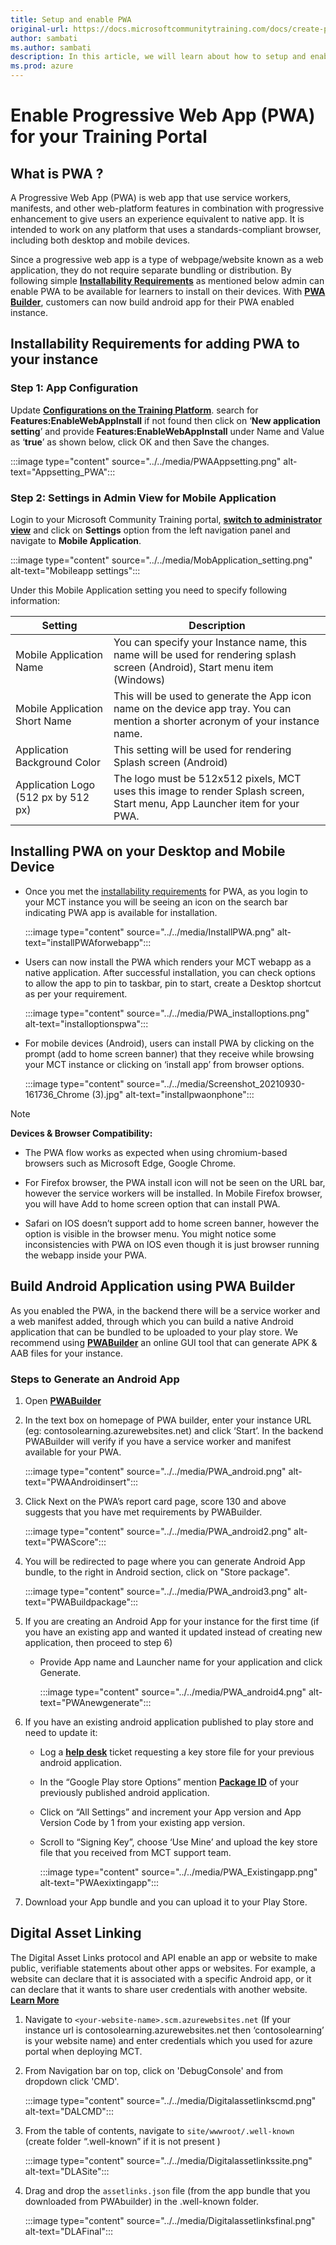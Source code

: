 ```yaml
---
title: Setup and enable PWA
original-url: https://docs.microsoftcommunitytraining.com/docs/create-progressive-web-app
author: sambati
ms.author: sambati
description: In this article, we will learn about how to setup and enable PWA for your training portal
ms.prod: azure
---
```


# Enable Progressive Web App (PWA) for your Training Portal

## What is PWA ?

A Progressive Web App (PWA) is web app that use service workers, manifests, and other web-platform features in combination with progressive enhancement to give users an experience equivalent to native app. It is intended to work on any platform that uses a standards-compliant browser, including both desktop and mobile devices.

Since a progressive web app is a type of webpage/website known as a web application, they do not require separate bundling or distribution. By following simple [**Installability Requirements**](#installability-requirements-for-adding-pwa-to-your-instance) as mentioned below admin can enable PWA to be available for learners to install on their devices. With [**PWA Builder**](#build-android-application-using-pwa-builder), customers can now build android app for their PWA enabled instance.

## Installability Requirements for adding PWA to your instance

### Step 1: App Configuration

Update [**Configurations on the Training Platform**](../../settings/configurations-on-the-training-platform.md#steps-to-set-the-configurations-on-the-platform). search for **Features:EnableWebAppInstall** if not found then click on ‘**New application setting**’ and provide **Features:EnableWebAppInstall** under Name and Value as ‘**true**’ as shown below, click OK and then Save the changes.

:::image type="content" source="../../media/PWAAppsetting.png" alt-text="Appsetting_PWA":::

### Step 2: Settings in Admin View for Mobile Application

Login to your Microsoft Community Training portal, [**switch to administrator view**](../../get-started/step-by-step-configuration-guide.md#step-2--switch-to-administrator-view-of-the-portal) and click on **Settings** option from the left navigation panel and navigate to **Mobile Application**.

:::image type="content" source="../../media/MobApplication_setting.png" alt-text="Mobileapp settings":::

Under this Mobile Application setting you need to specify following information:

| Setting | Description |
| --- | --- |
| Mobile Application Name | You can specify your Instance name, this name will be used for rendering splash screen (Android), Start menu item (Windows) |
| Mobile Application Short Name | This will be used to generate the App icon name on the device app tray. You can mention a shorter acronym of your instance name. |
| Application Background Color | This setting will be used for rendering Splash screen (Android) |
| Application Logo (512 px by 512 px) | The logo must be 512x512 pixels, MCT uses this image to render Splash screen, Start menu, App Launcher item for your PWA.  |

## Installing PWA on your Desktop and Mobile Device

* Once you met the [installability requirements](#installability-requirements-for-adding-pwa-to-your-instance) for PWA, as you login to your MCT instance you will be seeing an icon on the search bar indicating PWA app is available for installation.

    :::image type="content" source="../../media/InstallPWA.png" alt-text="installPWAforwebapp":::

* Users can now install the PWA which renders your MCT webapp as a native application. After successful installation, you can check options to allow the app to pin to taskbar, pin to start, create a Desktop shortcut as per your requirement.

    :::image type="content" source="../../media/PWA_installoptions.png" alt-text="installoptionspwa":::

* For mobile devices (Android), users can install PWA by clicking on the prompt (add to home screen banner) that they receive while browsing your MCT instance or clicking on ‘install app’ from browser options.

    :::image type="content" source="../../media/Screenshot_20210930-161736_Chrome (3).jpg" alt-text="installpwaonphone":::

> [!Note]
> **Devices & Browser Compatibility:**
>
> * The PWA flow works as expected when using chromium-based browsers such as Microsoft Edge, Google Chrome.
>
> * For Firefox browser, the PWA install icon will not be seen on the URL bar, however the service workers will be installed. In Mobile Firefox browser, you will have Add to home screen option that can install PWA.
>
> * Safari on IOS doesn’t support add to home screen banner, however the option is visible in the browser menu. You might notice some inconsistencies with PWA on IOS even though it is just browser running the webapp inside your PWA.

## Build Android Application using PWA Builder

As you enabled the PWA, in the backend there will be a service worker and a web manifest added, through which you can build a native Android application that can be bundled to be uploaded to your play store. We recommend using [**PWABuilder**](https://www.pwabuilder.com/) an online GUI tool that can generate APK & AAB files for your instance.

### Steps to Generate an Android App

1. Open [**PWABuilder**](https://www.pwabuilder.com/)

2. In the text box on homepage of PWA builder, enter your instance URL (eg: contosolearning.azurewebsites.net) and click ‘Start’. In the backend PWABuilder will verify if you have a service worker and manifest available for your PWA.

    :::image type="content" source="../../media/PWA_android.png" alt-text="PWAAndroidinsert":::

3. Click Next on the PWA’s report card page, score 130 and above suggests that you have met requirements by PWABuilder.

    :::image type="content" source="../../media/PWA_android2.png" alt-text="PWAScore":::

4. You will be redirected to page where you can generate Android App bundle, to the right in Android section, click on "Store package".

    :::image type="content" source="../../media/PWA_android3.png" alt-text="PWABuildpackage":::

5. If you are creating an Android App for your instance for the first time (if you have an existing app and wanted it updated instead of creating new application, then proceed to step 6)

    * Provide App name and Launcher name for your application and click Generate.

        :::image type="content" source="../../media/PWA_android4.png" alt-text="PWAnewgenerate":::

6. If you have an existing android application published to play store and need to update it:

    * Log a [**help desk**](https://sangamhelpdesk.microsoftcrmportals.com/SignIn?ReturnUrl=%2Fsupport%2Fcreate-case%2F) ticket requesting a key store file for your previous android application.
    * In the “Google Play store Options” mention [**Package ID**](https://developers.google.com/android/management/apps#install_apps) of your previously published android application.
    * Click on “All Settings” and increment your App version and App Version Code by 1 from your existing app version.
    * Scroll to “Signing Key”, choose ‘Use Mine’ and upload the key store file that you received from MCT support team.

        :::image type="content" source="../../media/PWA_Existingapp.png" alt-text="PWAexixtingapp":::

7. Download your App bundle and you can upload it to your Play Store.

## Digital Asset Linking

The Digital Asset Links protocol and API enable an app or website to make public, verifiable statements about other apps or websites. For example, a website can declare that it is associated with a specific Android app, or it can declare that it wants to share user credentials with another website. [**Learn More**](https://developers.google.com/digital-asset-links/v1/getting-started)

1. Navigate to `<your-website-name>.scm.azurewebsites.net` 
(If your instance url is contosolearning.azurewebsites.net then ‘contosolearning’ is your website name) and enter credentials which you used for azure portal when deploying MCT.

2. From Navigation bar on top, click on 'DebugConsole' and from dropdown click 'CMD'.

    :::image type="content" source="../../media/Digitalassetlinkscmd.png" alt-text="DALCMD":::

3. From the table of contents, navigate to `site/wwwroot/.well-known`
(create folder “.well-known” if it is not present )

    :::image type="content" source="../../media/Digitalassetlinkssite.png" alt-text="DLASite":::

4. Drag and drop the `assetlinks.json` file (from the app bundle that you downloaded from PWAbuilder) in the .well-known folder.

    :::image type="content" source="../../media/Digitalassetlinksfinal.png" alt-text="DLAFinal":::